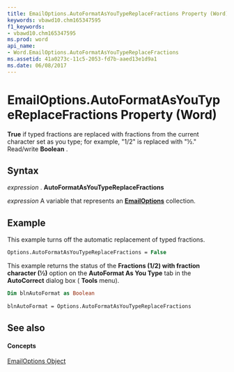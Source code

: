 ```yaml
---
title: EmailOptions.AutoFormatAsYouTypeReplaceFractions Property (Word)
keywords: vbawd10.chm165347595
f1_keywords:
- vbawd10.chm165347595
ms.prod: word
api_name:
- Word.EmailOptions.AutoFormatAsYouTypeReplaceFractions
ms.assetid: 41a0273c-11c5-2053-fd7b-aaed13e1d9a1
ms.date: 06/08/2017
---
```



# EmailOptions.AutoFormatAsYouTypeReplaceFractions Property (Word)

 **True** if typed fractions are replaced with fractions from the current character set as you type; for example, "1/2" is replaced with "½." Read/write **Boolean** .


## Syntax

 _expression_ . **AutoFormatAsYouTypeReplaceFractions**

 _expression_ A variable that represents an **[EmailOptions](emailoptions-object-word.md)** collection.


## Example

This example turns off the automatic replacement of typed fractions.


```vb
Options.AutoFormatAsYouTypeReplaceFractions = False
```

This example returns the status of the  **Fractions (1/2) with fraction character (½)** option on the **AutoFormat As You Type** tab in the **AutoCorrect** dialog box ( **Tools** menu).




```vb
Dim blnAutoFormat as Boolean 
 
blnAutoFormat = Options.AutoFormatAsYouTypeReplaceFractions
```


## See also


#### Concepts


[EmailOptions Object](emailoptions-object-word.md)

